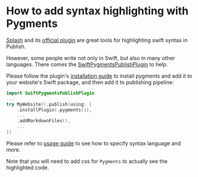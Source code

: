 # How to add syntax highlighting with Pygments
[Splash](https://github.com/JohnSundell/Splash) and its [official plugin](https://github.com/JohnSundell/SplashPublishPlugin) are great tools for highlighting swift syntax in Publish. 

However, some people write not only in Swift, but also in many other languages. There comes the [SwiftPygmentsPublishPlugin](https://github.com/Ze0nC/SwiftPygmentsPublishPlugin) to help. 

Please follow the plugin's [installation guide](https://github.com/Ze0nC/SwiftPygmentsPublishPlugin#installation) to install pygments and add it to your website's Swift package, and then add it to publishing pipeline:

```swift
import SwiftPygmentsPublishPlugin
...
try MyWebsite().publish(using: [
    .installPlugin(.pygments()),
    ...
    .addMarkdownFiles(),
    ...
])
```

Please refer to [usage guide](https://github.com/Ze0nC/SwiftPygmentsPublishPlugin#usage) to see how to specify syntax language and more. 

Note that you will need to add css for `Pygments` to actually see the highlighted code. 
